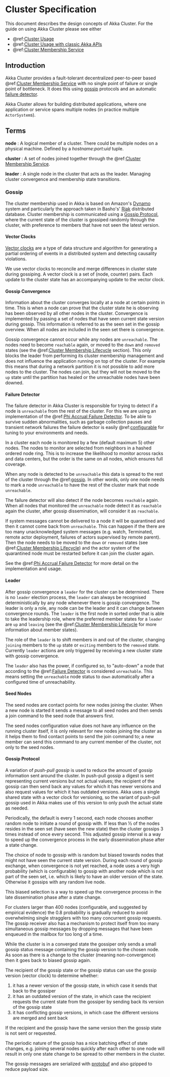 # Cluster Specification

This document describes the design concepts of Akka Cluster. For the guide on using Akka Cluster please see either

* @ref:[Cluster Usage](../typed/cluster.md)
* @ref:[Cluster Usage with classic Akka APIs](../cluster-usage.md)
* @ref:[Cluster Membership Service](cluster-membership.md)
 
## Introduction

Akka Cluster provides a fault-tolerant decentralized peer-to-peer based
@ref:[Cluster Membership Service](cluster-membership.md#cluster-membership-service) with no single point of failure or 
single point of bottleneck. It does this using [gossip](#gossip) protocols and an automatic [failure detector](#failure-detector).

Akka Cluster allows for building distributed applications, where one application or service spans multiple nodes
(in practice multiple `ActorSystem`s). 

## Terms

**node**
: A logical member of a cluster. There could be multiple nodes on a physical
machine. Defined by a *hostname:port:uid* tuple.

**cluster**
: A set of nodes joined together through the @ref:[Cluster Membership Service](cluster-membership.md#cluster-membership-service).

**leader**
: A single node in the cluster that acts as the leader. Managing cluster convergence
and membership state transitions.

### Gossip

The cluster membership used in Akka is based on Amazon's [Dynamo](http://www.allthingsdistributed.com/files/amazon-dynamo-sosp2007.pdf) system and
particularly the approach taken in Basho's' [Riak](http://basho.com/technology/architecture/) distributed database.
Cluster membership is communicated using a [Gossip Protocol](http://en.wikipedia.org/wiki/Gossip_protocol), where the current
state of the cluster is gossiped randomly through the cluster, with preference to
members that have not seen the latest version.

#### Vector Clocks

[Vector clocks](http://en.wikipedia.org/wiki/Vector_clock) are a type of data structure and algorithm for generating a partial
ordering of events in a distributed system and detecting causality violations.

We use vector clocks to reconcile and merge differences in cluster state
during gossiping. A vector clock is a set of (node, counter) pairs. Each update
to the cluster state has an accompanying update to the vector clock.

#### Gossip Convergence

Information about the cluster converges locally at a node at certain points in time.
This is when a node can prove that the cluster state he is observing has been observed
by all other nodes in the cluster. Convergence is implemented by passing a set of nodes
that have seen current state version during gossip. This information is referred to as the
seen set in the gossip overview. When all nodes are included in the seen set there is
convergence.

Gossip convergence cannot occur while any nodes are `unreachable`. The nodes need
to become `reachable` again, or moved to the `down` and `removed` states
(see the @ref:[Cluster Membership Lifecycle](cluster-membership.md#membership-lifecycle) section). This only blocks the leader
from performing its cluster membership management and does not influence the application
running on top of the cluster. For example this means that during a network partition
it is not possible to add more nodes to the cluster. The nodes can join, but they
will not be moved to the `up` state until the partition has healed or the unreachable
nodes have been downed.

#### Failure Detector

The failure detector in Akka Cluster is responsible for trying to detect if a node is
`unreachable` from the rest of the cluster. For this we are using an
implementation of the @ref:[Phi Accrual Failure Detector](../typed/cluster.md#phi-accrual-failure-detector).
To be able to survive sudden abnormalities, such as garbage collection pauses and
transient network failures the failure detector is easily @ref:[configurable](../typed/cluster.md#using-the-failure-detector)
for tuning to your environments and needs.

In a cluster each node is monitored by a few (default maximum 5) other nodes.
The nodes to monitor are selected from neighbors in a hashed ordered node ring.
This is to increase the likelihood to monitor across racks and data centers, but the order
is the same on all nodes, which ensures full coverage.
  
When any node is detected to be `unreachable` this data is spread to
the rest of the cluster through the @ref:[gossip](#gossip). In other words, only one node needs to
mark a node `unreachable` to have the rest of the cluster mark that node `unreachable`.
 
The failure detector will also detect if the node becomes `reachable` again. When
all nodes that monitored the `unreachable` node detect it as `reachable` again
the cluster, after gossip dissemination, will consider it as `reachable`.

If system messages cannot be delivered to a node it will be quarantined and then it
cannot come back from `unreachable`. This can happen if the there are too many
unacknowledged system messages (e.g. watch, Terminated, remote actor deployment,
failures of actors supervised by remote parent). Then the node needs to be moved
to the `down` or `removed` states (see @ref:[Cluster Membership Lifecycle](cluster-membership.md#membership-lifecycle))
and the actor system of the quarantined node must be restarted before it can join the cluster again.

See the @ref:[Phi Accrual Failure Detector](../typed/cluster.md#phi-accrual-failure-detector) for
more detail on the implementation and usage.

#### Leader

After gossip convergence a `leader` for the cluster can be determined. There is no
`leader` election process, the `leader` can always be recognised deterministically
by any node whenever there is gossip convergence. The leader is only a role, any node
can be the leader and it can change between convergence rounds.
The `leader` is the first node in sorted order that is able to take the leadership role,
where the preferred member states for a `leader` are `up` and `leaving`
(see the @ref:[Cluster Membership Lifecycle](cluster-membership.md#membership-lifecycle) for more  information about member states).

The role of the `leader` is to shift members in and out of the cluster, changing
`joining` members to the `up` state or `exiting` members to the `removed`
state. Currently `leader` actions are only triggered by receiving a new cluster
state with gossip convergence.

The `leader` also has the power, if configured so, to "auto-down" a node that
according to the @ref:[Failure Detector](#failure-detector) is considered `unreachable`. This means setting
the `unreachable` node status to `down` automatically after a configured time
of unreachability.

#### Seed Nodes

The seed nodes are contact points for new nodes joining the cluster.
When a new node is started it sends a message to all seed nodes and then sends
a join command to the seed node that answers first.

The seed nodes configuration value does not have any influence on the running
cluster itself, it is only relevant for new nodes joining the cluster as it
helps them to find contact points to send the join command to; a new member
can send this command to any current member of the cluster, not only to the seed nodes.

#### Gossip Protocol

A variation of *push-pull gossip* is used to reduce the amount of gossip
information sent around the cluster. In push-pull gossip a digest is sent
representing current versions but not actual values; the recipient of the gossip
can then send back any values for which it has newer versions and also request
values for which it has outdated versions. Akka uses a single shared state with
a vector clock for versioning, so the variant of push-pull gossip used in Akka
makes use of this version to only push the actual state as needed.

Periodically, the default is every 1 second, each node chooses another random
node to initiate a round of gossip with. If less than ½ of the nodes resides in the
seen set (have seen the new state) then the cluster gossips 3 times instead of once
every second. This adjusted gossip interval is a way to speed up the convergence process
in the early dissemination phase after a state change.

The choice of node to gossip with is random but biased towards nodes that might not have seen
the current state version. During each round of gossip exchange, when convergence is not yet reached, a node
uses a very high probability (which is configurable) to gossip with another node which is not part of the seen set, i.e. 
which is likely to have an older version of the state. Otherwise it gossips with any random live node.

This biased selection is a way to speed up the convergence process in the late dissemination
phase after a state change.

For clusters larger than 400 nodes (configurable, and suggested by empirical evidence)
the 0.8 probability is gradually reduced to avoid overwhelming single stragglers with
too many concurrent gossip requests. The gossip receiver also has a mechanism to
protect itself from too many simultaneous gossip messages by dropping messages that
have been enqueued in the mailbox for too long of a time.

While the cluster is in a converged state the gossiper only sends a small gossip status message containing the gossip
version to the chosen node. As soon as there is a change to the cluster (meaning non-convergence)
then it goes back to biased gossip again.

The recipient of the gossip state or the gossip status can use the gossip version
(vector clock) to determine whether:

 1. it has a newer version of the gossip state, in which case it sends that back
to the gossiper
 2. it has an outdated version of the state, in which case the recipient requests
the current state from the gossiper by sending back its version of the gossip state
 3. it has conflicting gossip versions, in which case the different versions are merged
and sent back

If the recipient and the gossip have the same version then the gossip state is
not sent or requested.

The periodic nature of the gossip has a nice batching effect of state changes,
e.g. joining several nodes quickly after each other to one node will result in only
one state change to be spread to other members in the cluster.

The gossip messages are serialized with [protobuf](https://code.google.com/p/protobuf/) and also gzipped to reduce payload
size.
